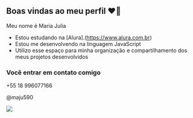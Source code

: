 ## Boas vindas ao meu perfil ❤️‍🔥

Meu nome é Maria Julia

- Estou estudando na [Alura].(https://www.alura.com.br)
- Estou me desenvolvendo na linguagem JavaScript
- Utilizo esse espaço para minha organização e compartilhamento dos meus projetos desenvolvidos

### Você entrar em contato comigo 

+55 18 996077166

@maju590

![](https://media1.tenor.com/m/XhkxouhK_d8AAAAC/and-in-the-morning-rhys-is-makin-pancakes.gif)
